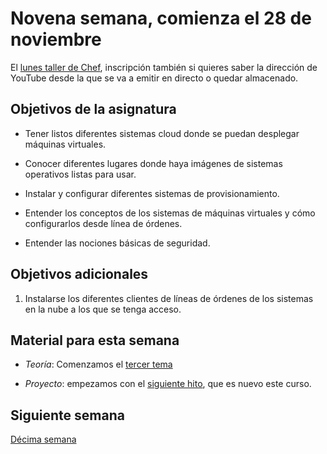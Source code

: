 # Novena semana, comienza el 28 de noviembre

El
[lunes taller de Chef](https://www.meetup.com/es-ES/Granada-Geek/events/256628845/),
inscripción también si quieres saber la dirección de YouTube desde la
que se va a emitir en directo o quedar almacenado.

## Objetivos de la asignatura

* Tener listos diferentes sistemas cloud donde se puedan desplegar máquinas
  virtuales.

* Conocer diferentes lugares donde haya imágenes de sistemas
  operativos listas para usar.

* Instalar y configurar diferentes sistemas de provisionamiento.

* Entender los conceptos de los sistemas de máquinas virtuales y cómo
  configurarlos desde línea de órdenes.
* Entender las nociones básicas de seguridad.

## Objetivos adicionales

1. Instalarse los diferentes clientes de líneas de órdenes de los
   sistemas en la nube a los que se tenga acceso.



## Material para esta semana

* *Teoría*: Comenzamos
  el
  [tercer tema](http://jj.github.io/CC/documentos/temas/Automatizando_cloud)

* *Proyecto*: empezamos con el
  [siguiente hito](https://jj.github.io/CC/documentos/proyecto/4.nube-CLI),
  que es nuevo este curso.

## Siguiente semana

[Décima semana](10-semana)
